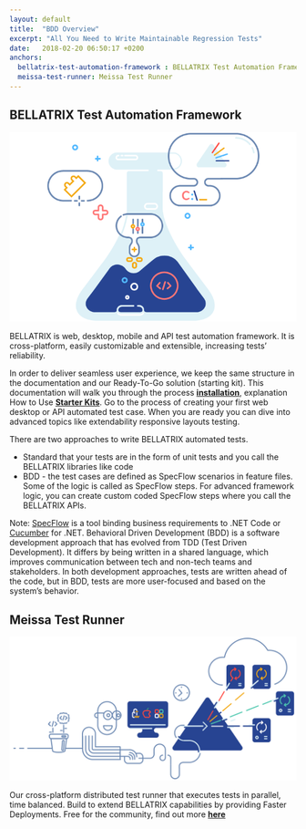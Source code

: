 ```yaml
---
layout: default
title:  "BDD Overview"
excerpt: "All You Need to Write Maintainable Regression Tests"
date:   2018-02-20 06:50:17 +0200
anchors:
  bellatrix-test-automation-framework : BELLATRIX Test Automation Framework 
  meissa-test-runner: Meissa Test Runner
---
```

BELLATRIX Test Automation Framework 
---------------------------------------------------------

![Bellatrix](images/bellatrix_illustration_white.png)

BELLATRIX is web, desktop, mobile and API test automation framework. It is cross-platform, easily customizable and extensible, increasing tests’ reliability.

In order to deliver seamless user experience, we keep the same structure in the documentation and our Ready-To-Go solution (starting kit).
This documentation will walk you through the process [**installation**](https://docs.bellatrix.solutions/general-information/installation-windows/), explanation How to Use [**Starter Kits**](https://docs.bellatrix.solutions/general-information/how-to-use-starter-kits/). Go to the process of creating your first web desktop or API automated test case. When you are ready you can dive into advanced topics like extendability responsive layouts testing.

There are two approaches to write BELLATRIX automated tests.
- Standard that your tests are in the form of unit tests and you call the BELLATRIX libraries like code
- BDD - the test cases are defined as SpecFlow scenarios in feature files. Some of the logic is called as SpecFlow steps. For advanced framework logic, you can create custom coded SpecFlow steps where you call the BELLATRIX APIs.

Note: [SpecFlow](https://specflow.org/) is a tool binding business requirements to .NET Code or [Cucumber](https://cucumber.io/docs/guides/overview/) for .NET.
Behavioral Driven Development (BDD) is a software development approach that has evolved from TDD (Test Driven Development). It differs by being written in a shared language, which improves communication between tech and non-tech teams and stakeholders. In both development approaches, tests are written ahead of the code, but in BDD, tests are more user-focused and based on the system’s behavior.

Meissa Test Runner
------------------
![Meissa](images/meissa-home-bgr.png)

Our cross-platform distributed test runner that executes tests in parallel, time balanced. Build to extend BELLATRIX capabilities by providing Faster Deployments. Free for the community, find out more [**here**](https://meissarunner.com/)